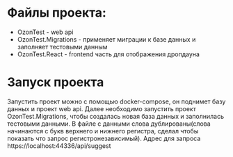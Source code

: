 # Файлы проекта:
  * OzonTest - web api 
  * OzonTest.Migrations - применяет миграции к базе данных и заполняет тестовыми данным
  * OzonTest.React - frontend часть для отображения дропдауна
  
# Запуск проекта
  Запустить проект можно с помощью docker-compose, он поднимет базу данных и проект web api. Далее необходимо запустить проект OzonTest.Migrations, чтобы создалась новая база данных и заполнилась тестовыми данными. В файле с данными слова дублированы(слова начинаются с букв верхнего и нижнего регистра, сделал чтобы показать что запрос регистронезависимый). Адрес для запроса https://localhost:44336/api/suggest
  
  
